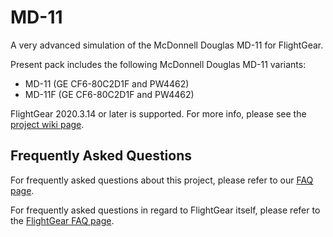 # MD-11
A very advanced simulation of the McDonnell Douglas MD-11 for FlightGear.

Present pack includes the following McDonnell Douglas MD-11 variants:
- MD-11 (GE CF6-80C2D1F and PW4462)
- MD-11F (GE CF6-80C2D1F and PW4462)

FlightGear 2020.3.14 or later is supported. For more info, please see the [project wiki page](https://wiki.flightgear.org/McDonnell_Douglas_MD-11).

## Frequently Asked Questions
For frequently asked questions about this project, please refer to our [FAQ page](https://github.com/Octal450/MD-11/blob/master/Docs/FAQ.md).

For frequently asked questions in regard to FlightGear itself, please refer to the [FlightGear FAQ page](https://wiki.flightgear.org/Frequently_asked_questions).
